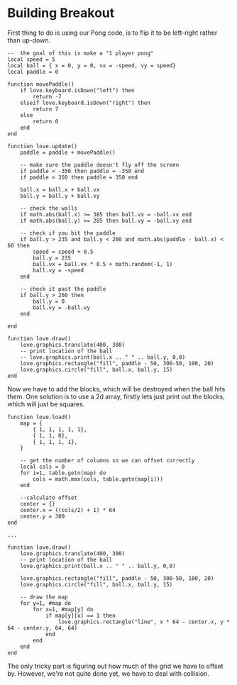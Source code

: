 # Building Breakout

First thing to do is using our Pong code, is to flip it to be left-right rather than up-down.

```{.lua}
--  the goal of this is make a "1 player pong"
local speed = 5
local ball = { x = 0, y = 0, vx = -speed, vy = speed}
local paddle = 0

function movePaddle()
    if love.keyboard.isDown("left") then
        return -7
    elseif love.keyboard.isDown("right") then
        return 7
    else
        return 0
    end
end

function love.update()
    paddle = paddle + movePaddle()

    -- make sure the paddle doesn't fly off the screen
    if paddle < -350 then paddle = -350 end
    if paddle > 350 then paddle = 350 end

    ball.x = ball.x + ball.vx
    ball.y = ball.y + ball.vy

    -- check the walls
    if math.abs(ball.x) >= 385 then ball.vx = -ball.vx end
    if math.abs(ball.y) >= 285 then ball.vy = -ball.vy end

    -- check if you bit the paddle
    if ball.y > 235 and ball.y < 260 and math.abs(paddle - ball.x) < 60 then
        speed = speed + 0.5
        ball.y = 235
        ball.vx = ball.vx * 0.5 + math.random(-1, 1)
        ball.vy = -speed
    end

    -- check it past the paddle
    if ball.y > 260 then
		ball.y = 0
		ball.vy = -ball.vy
	end

end

function love.draw()
    love.graphics.translate(400, 300)
    -- print location of the ball
    -- love.graphics.print(ball.x .. " " .. ball.y, 0,0)
    love.graphics.rectangle("fill", paddle - 50, 300-50, 100, 20)
    love.graphics.circle("fill", ball.x, ball.y, 15)
end

```

Now we have to add the blocks, which will be destroyed when the ball hits them. One solution is to use a 2d array, firstly lets just print out the blocks, which will just be squares.


```
function love.load()
    map = {
        { 1, 1, 1, 1, 1},
        { 1, 1, 0},
        { 1, 1, 1, 1},
    }

    -- get the number of columns so we can offset correctly
    local cols = 0
    for i=1, table.getn(map) do
        cols = math.max(cols, table.getn(map[i]))
    end

    --calculate offset
    center = {}
    center.x = ((cols/2) + 1) * 64
    center.y = 300
end

...

function love.draw()
    love.graphics.translate(400, 300)
    -- print location of the ball
    love.graphics.print(ball.x .. " " .. ball.y, 0,0)

    love.graphics.rectangle("fill", paddle - 50, 300-50, 100, 20)
    love.graphics.circle("fill", ball.x, ball.y, 15)

    -- draw the map
    for y=1, #map do
        for x=1, #map[y] do
            if map[y][x] == 1 then
                love.graphics.rectangle("line", x * 64 - center.x, y * 64 - center.y, 64, 64)
            end
        end
    end
end
```

The only tricky part is figuring out how much of the grid we have to offset by. However, we're not quite done yet, we have to deal with collision.


